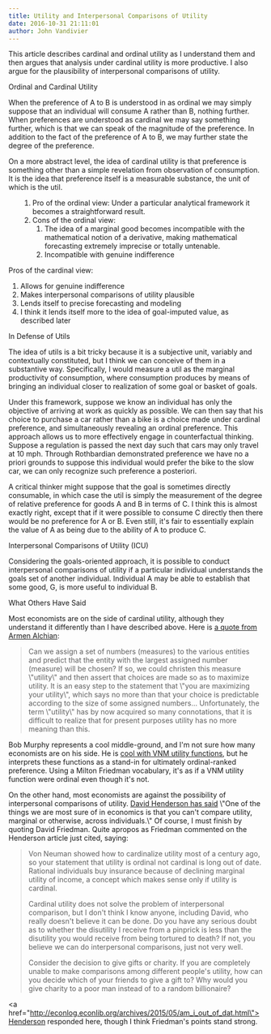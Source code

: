 ```yaml
---
title: Utility and Interpersonal Comparisons of Utility
date: 2016-10-31 21:11:01
author: John Vandivier
---
```




This article describes cardinal and ordinal utility as I understand them and then argues that analysis under cardinal utility is more productive. I also argue for the plausibility of interpersonal comparisons of utility.
<p style=\"text-align: center;\">Ordinal and Cardinal Utility</p>
When the preference of A to B is understood in as ordinal we may simply suppose that an individual will consume A rather than B, nothing further. When preferences are understood as cardinal we may say something further, which is that we can speak of the magnitude of the preference. In addition to the fact of the preference of A to B, we may further state the degree of the preference.

On a more abstract level, the idea of cardinal utility is that preference is something other than a simple revelation from observation of consumption. It is the idea that preference itself is a measurable substance, the unit of which is the util.
<ul>
<ol>
 	<li>Pro of the ordinal view: Under a particular analytical framework it becomes a straightforward result.</li>
 	<li>Cons of the ordinal view:
<ol>
 	<li>The idea of a marginal good becomes incompatible with the mathematical notion of a derivative, making mathematical forecasting extremely imprecise or totally untenable.</li>
 	<li>Incompatible with genuine indifference</li>
</ol>
</li>
</ol>
</ul>
Pros of the cardinal view:
<ol>
 	<li>Allows for genuine indifference</li>
 	<li>Makes interpersonal comparisons of utility plausible</li>
 	<li>Lends itself to precise forecasting and modeling</li>
 	<li>I think it lends itself more to the idea of goal-imputed value, as described later</li>
</ol>
<p style=\"text-align: center;\">In Defense of Utils</p>
The idea of utils is a bit tricky because it is a subjective unit, variably and contextually constituted, but I think we can conceive of them in a substantive way. Specifically, I would measure a util as the marginal productivity of consumption, where consumption produces by means of bringing an individual closer to realization of some goal or basket of goals.

Under this framework, suppose we know an individual has only the objective of arriving at work as quickly as possible. We can then say that his choice to purchase a car rather than a bike is a choice made under cardinal preference, and simultaneously revealing an ordinal preference. This approach allows us to more effectively engage in counterfactual thinking. Suppose a regulation is passed the next day such that cars may only travel at 10 mph. Through Rothbardian demonstrated preference we have no a priori grounds to suppose this individual would prefer the bike to the slow car, we can only recognize such preference a posteriori.

A critical thinker might suppose that the goal is sometimes directly consumable, in which case the util is simply the measurement of the degree of relative preference for goods A and B in terms of C. I think this is almost exactly right, except that if it were possible to consume C directly then there would be no preference for A or B. Even still, it's fair to essentially explain the value of A as being due to the ability of A to produce C.
<p style=\"text-align: center;\">Interpersonal Comparisons of Utility (ICU)</p>
<p style=\"text-align: left;\">Considering the goals-oriented approach, it is possible to conduct interpersonal comparisons of utility if a particular individual understands the goals set of another individual. Individual A may be able to establish that some good, G, is more useful to individual B.</p>
<p style=\"text-align: center;\">What Others Have Said</p>
<p style=\"text-align: left;\">Most economists are on the side of cardinal utility, although they understand it differently than I have described above. Here is <a href=\"https://en.wikipedia.org/w/index.php?title=Cardinal_utility&amp;oldid=733236863#Measurability\">a quote from Armen Alchian</a>:</p>

<blockquote>
<p style=\"text-align: left;\">Can we assign a set of numbers (measures) to the various entities and predict that the entity with the largest assigned number (measure) will be chosen? If so, we could christen this measure \"utility\" and then assert that choices are made so as to maximize utility. It is an easy step to the statement that \"you are maximizing your utility\", which says no more than that your choice is predictable according to the size of some assigned numbers... Unfortunately, the term \"utility\" has by now acquired so many connotations, that it is difficult to realize that for present purposes utility has no more meaning than this.</p>
</blockquote>
Bob Murphy represents a cool middle-ground, and I'm not sure how many economists are on his side. He is <a href=\"http://consultingbyrpm.com/blog/2014/01/someone-has-to-remind-bryan-caplan-that-no-such-thing-as-utils.html\">cool with VNM utility functions</a>, but he interprets these functions as a stand-in for ultimately ordinal-ranked preference. Using a Milton Friedman vocabulary, it's as if a VNM utility function were ordinal even though it's not.
<p style=\"text-align: left;\">On the other hand, most economists are against the possibility of interpersonal comparisons of utility. <a href=\"http://econlog.econlib.org/archives/2015/05/tyler_cowen_on_14.html\">David Henderson has said</a> \"One of the things we are most sure of in economics is that you can't compare utility, marginal or otherwise, across individuals.\" Of course, I must finish by quoting David Friedman. Quite apropos as Friedman commented on the Henderson article just cited, saying:</p>

<blockquote>Von Neuman showed how to cardinalize utility most of a century ago, so your statement that utility is ordinal not cardinal is long out of date. Rational individuals buy insurance because of declining marginal utility of income, a concept which makes sense only if utility is cardinal.

Cardinal utility does not solve the problem of interpersonal comparison, but I don't think I know anyone, including David, who really doesn't believe it can be done. Do you have any serious doubt as to whether the disutility I receive from a pinprick is less than the disutility you would receive from being tortured to death? If not, you believe we can do interpersonal comparisons, just not very well.

Consider the decision to give gifts or charity. If you are completely unable to make comparisons among different people's utility, how can you decide which of your friends to give a gift to? Why would you give charity to a poor man instead of to a random billionaire?</blockquote>
<a href=\"http://econlog.econlib.org/archives/2015/05/am_i_out_of_dat.html\">Henderson responded here</a>, though I think Friedman's points stand strong.